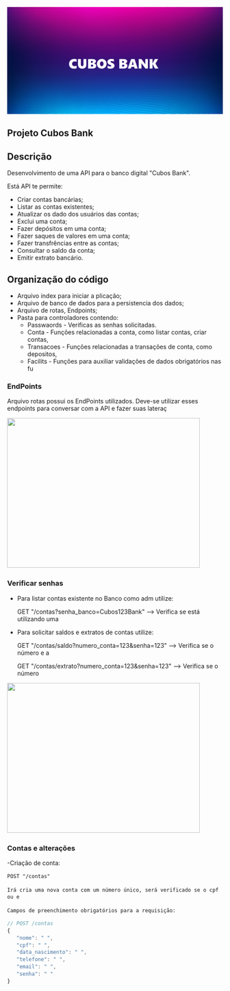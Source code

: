 <img loading="lazy" src="/img/CUBOS BANK.png" width="750%" height="250">

## Projeto Cubos Bank

## Descrição

Desenvolvimento de uma API para o banco digital "Cubos Bank".

Está API te permite:
- Criar contas bancárias;
- Listar as contas existentes;
- Atualizar os dado dos usuários das contas;
- Exclui uma conta;
- Fazer depósitos em uma conta;
- Fazer saques de valores em uma conta;
- Fazer transfrências entre as contas;
- Consultar o saldo da conta;
- Emitir extrato bancário.

## Organização do código

- Arquivo index para iniciar a plicação;
- Arquivo de banco de dados para a persistencia dos dados;
- Arquivo de rotas, Endpoints;
- Pasta para controladores contendo:
    - Passwaords - Verificas as senhas solicitadas.
    - Conta - Funções relacionadas a conta, como listar contas, criar contas, 
    - Transacoes - Funções relacionadas a transações de conta, como depositos,
    - Facilits - Funções para auxiliar validações de dados obrigatórios nas fu


### EndPoints

Arquivo rotas possui os EndPoints utilizados.
Deve-se utilizar esses endpoints para conversar com a API e fazer suas lateraç

<img loading="lazy" src="/img/endpoints.jpg" width="450" height="350">

### Verificar senhas

-  Para listar contas existente no Banco como adm utilize:

   GET "/contas?senha_banco=Cubos123Bank"  --> Verifica se está utilizando uma

-  Para solicitar saldos e extratos de contas utilize:

   GET "/contas/saldo?numero_conta=123&senha=123" --> Verifica se o número e a

    GET "/contas/extrato?numero_conta=123&senha=123" --> Verifica se o número 

<img loading="lazy" src="/img/passwords.jpg" width="450" height="350">


### Contas e alterações

-Criação de conta:

    POST "/contas"

    Irá cria uma nova conta com um número único, será verificado se o cpf ou e

    Campos de preenchimento obrigatórios para a requisição: 

 ```javascript
// POST /contas
{
    "nome": " ",
    "cpf": " ",
    "data_nascimento": " ",
    "telefone": " ",
    "email": " ",
    "senha": " "
}
```
